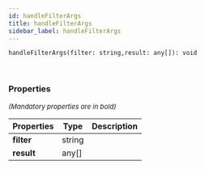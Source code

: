 ```yaml
---
id: handleFilterArgs
title: handleFilterArgs
sidebar_label: handleFilterArgs
---
```


```tsx
handleFilterArgs(filter: string,result: any[]): void
```
<br/>



### Properties

<font size="2"><i>(Mandatory properties are in bold)</i></font>

| Properties | Type | Description |
| --------- | ---- | ----------- |
| **filter** | string |  |
| **result** | any[] |  |
